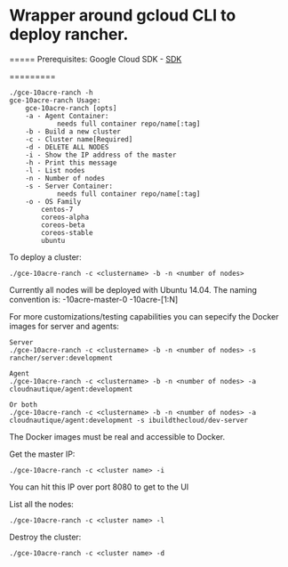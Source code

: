 # Wrapper around gcloud CLI to deploy rancher.
=====
Prerequisites:
Google Cloud SDK - [SDK](https://cloud.google.com/sdk/)

=========
```
./gce-10acre-ranch -h
gce-10acre-ranch Usage:
    gce-10acre-ranch [opts]
    -a - Agent Container:
            needs full container repo/name[:tag]
    -b - Build a new cluster
    -c - Cluster name[Required]
    -d - DELETE ALL NODES
    -i - Show the IP address of the master
    -h - Print this message
    -l - List nodes
    -n - Number of nodes
    -s - Server Container:
            needs full container repo/name[:tag]
    -o - OS Family
    	centos-7
        coreos-alpha
        coreos-beta
        coreos-stable
        ubuntu
```

To deploy a cluster:

```
./gce-10acre-ranch -c <clustername> -b -n <number of nodes>
```
Currently all nodes will be deployed with Ubuntu 14.04. The naming convention is:
<clustername>-10acre-master-0
<clustername>-10acre-[1:N]

For more customizations/testing capabilities you can sepecify the Docker images for server and agents:

```
Server
./gce-10acre-ranch -c <clustername> -b -n <number of nodes> -s rancher/server:development

Agent
./gce-10acre-ranch -c <clustername> -b -n <number of nodes> -a cloudnautique/agent:development

Or both
./gce-10acre-ranch -c <clustername> -b -n <number of nodes> -a cloudnautique/agent:development -s ibuildthecloud/dev-server
```
The Docker images must be real and accessible to Docker.





Get the master IP:

```
./gce-10acre-ranch -c <cluster name> -i
```
You can hit this IP over port 8080 to get to the UI

List all the nodes:

```
./gce-10acre-ranch -c <cluster name> -l
```

Destroy the cluster:

```
./gce-10acre-ranch -c <cluster name> -d
```
